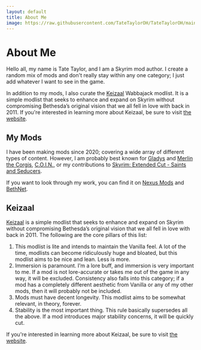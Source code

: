 ```yaml
---
layout: default
title: About Me
image: https://raw.githubusercontent.com/TateTaylorOH/TateTaylorOH/main/assets/images/branding/WebsiteBanner.png
---
```


# About Me

Hello all, my name is Tate Taylor, and I am a Skyrim mod author. I create a random mix of mods and don't really stay within any one category; I just add whatever I want to see in the game.

In addition to my mods, I also curate the [Keizaal](https://www.nexusmods.com/skyrimspecialedition/mods/68997) Wabbajack modlist. It is a simple modlist that seeks to enhance and expand on Skyrim without compromising Bethesda’s original vision that we all fell in love with back in 2011. If you're interested in learning more about Keizaal, be sure to visit [the website](https://keizaal.github.io/Keizaal/).

## My Mods

I have been making mods since 2020; covering a wide array of different types of content. However, I am probably best known for [Gladys](https://www.nexusmods.com/skyrimspecialedition/mods/50164) and [Merlin the Corgis](https://www.nexusmods.com/skyrimspecialedition/mods/56433), [C.O.I.N.](https://www.nexusmods.com/skyrimspecialedition/mods/51439), or my contributions to [Skyrim: Extended Cut - Saints and Seducers](https://www.nexusmods.com/skyrimspecialedition/mods/72772).

If you want to look through my work, you can find it on [Nexus Mods](https://www.nexusmods.com/users/61720101) and [BethNet](https://creations.bethesda.net/en/skyrim/all?author_displayname=TateTaylorOH).

## Keizaal

[Keizaal](https://www.nexusmods.com/skyrimspecialedition/mods/68997) is a simple modlist that seeks to enhance and expand on Skyrim without compromising Bethesda’s original vision that we all fell in love with back in 2011. The following are the core pillars of this list:

1. This modlist is lite and intends to maintain the Vanilla feel. A lot of the time, modlists can become ridiculously huge and bloated, but this modlist aims to be nice and lean. Less is more.
2. Immersion is paramount. I’m a lore buff, and immersion is very important to me. If a mod is not lore-accurate or takes me out of the game in any way, it will be excluded. Consistency also falls into this category; if a mod has a completely different aesthetic from Vanilla or any of my other mods, then it will probably not be included.
3. Mods must have decent longevity. This modlist aims to be somewhat relevant, in theory, forever.
4. Stability is the most important thing. This rule basically supersedes all the above. If a mod introduces major stability concerns, it will be quickly cut.

If you're interested in learning more about Keizaal, be sure to visit [the website](https://keizaal.github.io/Keizaal/).
